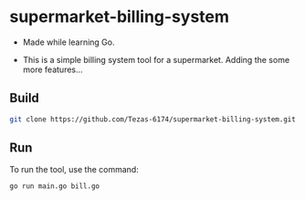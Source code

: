 # supermarket-billing-system

- Made while learning Go.

- This is a simple billing system tool for a supermarket. Adding the some more features...


## Build
```bash
git clone https://github.com/Tezas-6174/supermarket-billing-system.git
```

## Run
To run the tool, use the command:
```bash
go run main.go bill.go
```
